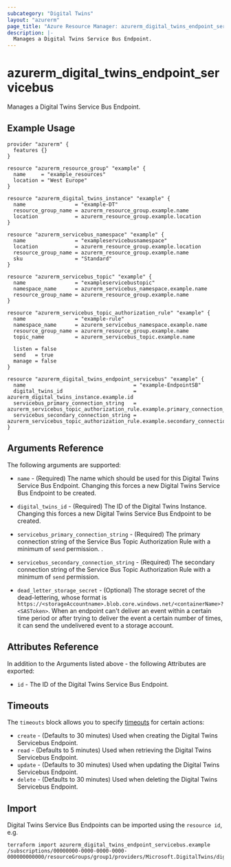 ```yaml
---
subcategory: "Digital Twins"
layout: "azurerm"
page_title: "Azure Resource Manager: azurerm_digital_twins_endpoint_servicebus"
description: |-
  Manages a Digital Twins Service Bus Endpoint.
---
```


# azurerm_digital_twins_endpoint_servicebus

Manages a Digital Twins Service Bus Endpoint.

## Example Usage

```hcl
provider "azurerm" {
  features {}
}

resource "azurerm_resource_group" "example" {
  name     = "example_resources"
  location = "West Europe"
}

resource "azurerm_digital_twins_instance" "example" {
  name                = "example-DT"
  resource_group_name = azurerm_resource_group.example.name
  location            = azurerm_resource_group.example.location
}

resource "azurerm_servicebus_namespace" "example" {
  name                = "exampleservicebusnamespace"
  location            = azurerm_resource_group.example.location
  resource_group_name = azurerm_resource_group.example.name
  sku                 = "Standard"
}

resource "azurerm_servicebus_topic" "example" {
  name                = "exampleservicebustopic"
  namespace_name      = azurerm_servicebus_namespace.example.name
  resource_group_name = azurerm_resource_group.example.name
}

resource "azurerm_servicebus_topic_authorization_rule" "example" {
  name                = "example-rule"
  namespace_name      = azurerm_servicebus_namespace.example.name
  resource_group_name = azurerm_resource_group.example.name
  topic_name          = azurerm_servicebus_topic.example.name

  listen = false
  send   = true
  manage = false
}

resource "azurerm_digital_twins_endpoint_servicebus" "example" {
  name                                   = "example-EndpointSB"
  digital_twins_id                       = azurerm_digital_twins_instance.example.id
  servicebus_primary_connection_string   = azurerm_servicebus_topic_authorization_rule.example.primary_connection_string
  servicebus_secondary_connection_string = azurerm_servicebus_topic_authorization_rule.example.secondary_connection_string
}
```

## Arguments Reference

The following arguments are supported:

* `name` - (Required) The name which should be used for this Digital Twins Service Bus Endpoint. Changing this forces a new Digital Twins Service Bus Endpoint to be created.

* `digital_twins_id` - (Required) The ID of the Digital Twins Instance. Changing this forces a new Digital Twins Service Bus Endpoint to be created.

* `servicebus_primary_connection_string` - (Required) The primary connection string of the Service Bus Topic Authorization Rule with a minimum of `send` permission. .

* `servicebus_secondary_connection_string` - (Required) The secondary connection string of the Service Bus Topic Authorization Rule with a minimum of `send` permission.

* `dead_letter_storage_secret` - (Optional) The storage secret of the dead-lettering, whose format is `https://<storageAccountname>.blob.core.windows.net/<containerName>?<SASToken>`. When an endpoint can't deliver an event within a certain time period or after trying to deliver the event a certain number of times, it can send the undelivered event to a storage account.

## Attributes Reference

In addition to the Arguments listed above - the following Attributes are exported: 

* `id` - The ID of the Digital Twins Service Bus Endpoint.

## Timeouts

The `timeouts` block allows you to specify [timeouts](https://www.terraform.io/docs/configuration/resources.html#timeouts) for certain actions:

* `create` - (Defaults to 30 minutes) Used when creating the Digital Twins Servicebus Endpoint.
* `read` - (Defaults to 5 minutes) Used when retrieving the Digital Twins Servicebus Endpoint.
* `update` - (Defaults to 30 minutes) Used when updating the Digital Twins Servicebus Endpoint.
* `delete` - (Defaults to 30 minutes) Used when deleting the Digital Twins Servicebus Endpoint.

## Import

Digital Twins Service Bus Endpoints can be imported using the `resource id`, e.g.

```shell
terraform import azurerm_digital_twins_endpoint_servicebus.example /subscriptions/00000000-0000-0000-0000-000000000000/resourceGroups/group1/providers/Microsoft.DigitalTwins/digitalTwinsInstances/dt1/endpoints/ep1
```
